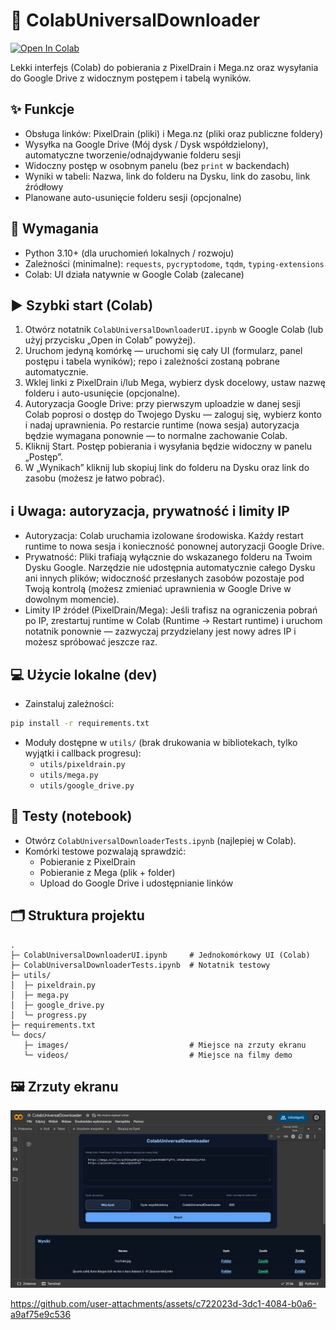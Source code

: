 # 🚀 ColabUniversalDownloader

[![Open In Colab](https://colab.research.google.com/assets/colab-badge.svg)](https://colab.research.google.com/drive/1bhMiOZJkjIofJhf3F9722piF4GM-vYpZ?usp=sharing)

Lekki interfejs (Colab) do pobierania z PixelDrain i Mega.nz oraz wysyłania do Google Drive z widocznym postępem i tabelą wyników.

## ✨ Funkcje
- Obsługa linków: PixelDrain (pliki) i Mega.nz (pliki oraz publiczne foldery)
- Wysyłka na Google Drive (Mój dysk / Dysk współdzielony), automatyczne tworzenie/odnajdywanie folderu sesji
- Widoczny postęp w osobnym panelu (bez `print` w backendach)
- Wyniki w tabeli: Nazwa, link do folderu na Dysku, link do zasobu, link źródłowy
- Planowane auto-usunięcie folderu sesji (opcjonalne)

## 🧩 Wymagania
- Python 3.10+ (dla uruchomień lokalnych / rozwoju)
- Zależności (minimalne): `requests`, `pycryptodome`, `tqdm`, `typing-extensions`
- Colab: UI działa natywnie w Google Colab (zalecane)

## ▶️ Szybki start (Colab)
1. Otwórz notatnik `ColabUniversalDownloaderUI.ipynb` w Google Colab (lub użyj przycisku „Open in Colab” powyżej).
2. Uruchom jedyną komórkę — uruchomi się cały UI (formularz, panel postępu i tabela wyników); repo i zależności zostaną pobrane automatycznie.
3. Wklej linki z PixelDrain i/lub Mega, wybierz dysk docelowy, ustaw nazwę folderu i auto-usunięcie (opcjonalne).
4. Autoryzacja Google Drive: przy pierwszym uploadzie w danej sesji Colab poprosi o dostęp do Twojego Dysku — zaloguj się, wybierz konto i nadaj uprawnienia. Po restarcie runtime (nowa sesja) autoryzacja będzie wymagana ponownie — to normalne zachowanie Colab.
5. Kliknij Start. Postęp pobierania i wysyłania będzie widoczny w panelu „Postęp”.
6. W „Wynikach” kliknij lub skopiuj link do folderu na Dysku oraz link do zasobu (możesz je łatwo pobrać).

## ℹ️ Uwaga: autoryzacja, prywatność i limity IP
- Autoryzacja: Colab uruchamia izolowane środowiska. Każdy restart runtime to nowa sesja i konieczność ponownej autoryzacji Google Drive.
- Prywatność: Pliki trafiają wyłącznie do wskazanego folderu na Twoim Dysku Google. Narzędzie nie udostępnia automatycznie całego Dysku ani innych plików; widoczność przesłanych zasobów pozostaje pod Twoją kontrolą (możesz zmieniać uprawnienia w Google Drive w dowolnym momencie).
- Limity IP źródeł (PixelDrain/Mega): Jeśli trafisz na ograniczenia pobrań po IP, zrestartuj runtime w Colab (Runtime → Restart runtime) i uruchom notatnik ponownie — zazwyczaj przydzielany jest nowy adres IP i możesz spróbować jeszcze raz.

## 💻 Użycie lokalne (dev)
- Zainstaluj zależności:
```bash
pip install -r requirements.txt
```
- Moduły dostępne w `utils/` (brak drukowania w bibliotekach, tylko wyjątki i callback progresu):
  - `utils/pixeldrain.py`
  - `utils/mega.py`
  - `utils/google_drive.py`

## 🧪 Testy (notebook)
- Otwórz `ColabUniversalDownloaderTests.ipynb` (najlepiej w Colab).
- Komórki testowe pozwalają sprawdzić:
  - Pobieranie z PixelDrain
  - Pobieranie z Mega (plik + folder)
  - Upload do Google Drive i udostępnianie linków

## 🗂️ Struktura projektu
```
.
├─ ColabUniversalDownloaderUI.ipynb     # Jednokomórkowy UI (Colab)
├─ ColabUniversalDownloaderTests.ipynb  # Notatnik testowy
├─ utils/
│  ├─ pixeldrain.py
│  ├─ mega.py
│  ├─ google_drive.py
│  └─ progress.py
├─ requirements.txt
└─ docs/
   ├─ images/                           # Miejsce na zrzuty ekranu
   └─ videos/                           # Miejsce na filmy demo
```

## 🖼️ Zrzuty ekranu

![cud.png](docs/images/cud.png)

https://github.com/user-attachments/assets/c722023d-3dc1-4084-b0a6-a9af75e9c536
